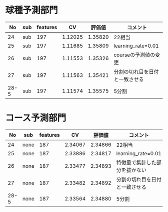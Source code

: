 # 球種予測部門

|No|sub|features|CV|評価値|コメント|
|----|----|----|----|----|----|
|24|sub|197|1.12025|1.35820|22相当|
|25|sub|197|1.11685|1.35809|learning_rate=0.01|
|26|sub|197|1.11553|1.35326|courseの予測値の変更|
|27|sub|197|1.11563|1.35421|分割の切れ目を日付と一致させる|
|28-5|sub|197|1.11574|1.35575|5分割|

# コース予測部門

|No|sub|features|CV|評価値|コメント|
|----|----|----|----|----|----|
|24|none|187|2.34067|2.34866|22相当|
|25|none|187|2.33886|2.34817|learning_rate=0.01|
|26|none|187|2.33477|2.34893|特徴量で集計した部分を抜かない|
|27|none|187|2.33482|2.34892|分割の切れ目を日付と一致させる|
|28-5|none|187|2.33564|2.34880|5分割|
